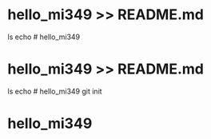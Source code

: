 # hello_mi349 >> README.md
ls
echo # hello_mi349
# hello_mi349 >> README.md
ls
echo # hello_mi349 git init
# hello_mi349
